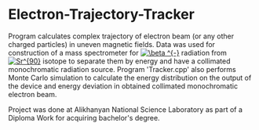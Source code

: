 # Electron-Trajectory-Tracker
Program calculates complex trajectory of electron beam (or any other charged particles) in uneven magnetic fields.
Data was used for construction of a mass spectrometer for <a href="https://www.codecogs.com/eqnedit.php?latex=\beta&space;^{-}" target="_blank"><img src="https://latex.codecogs.com/gif.latex?\beta&space;^{-}" title="\beta ^{-}" /></a>	 radiation from <a href="https://www.codecogs.com/eqnedit.php?latex=Sr^{90}" target="_blank"><img src="https://latex.codecogs.com/gif.latex?Sr^{90}" title="Sr^{90}" /></a> isotope to separate them by energy and have a collimated monochromatic radiation source.
Program 'Tracker.cpp' also performs Monte Carlo simulation to calculate the energy distribution on the output of the device and
energy deviation in obtained collimated monochromatic electron beam.

Project was done at Alikhanyan National Science Laboratory as part of a Diploma Work for acquiring bachelor's degree.
